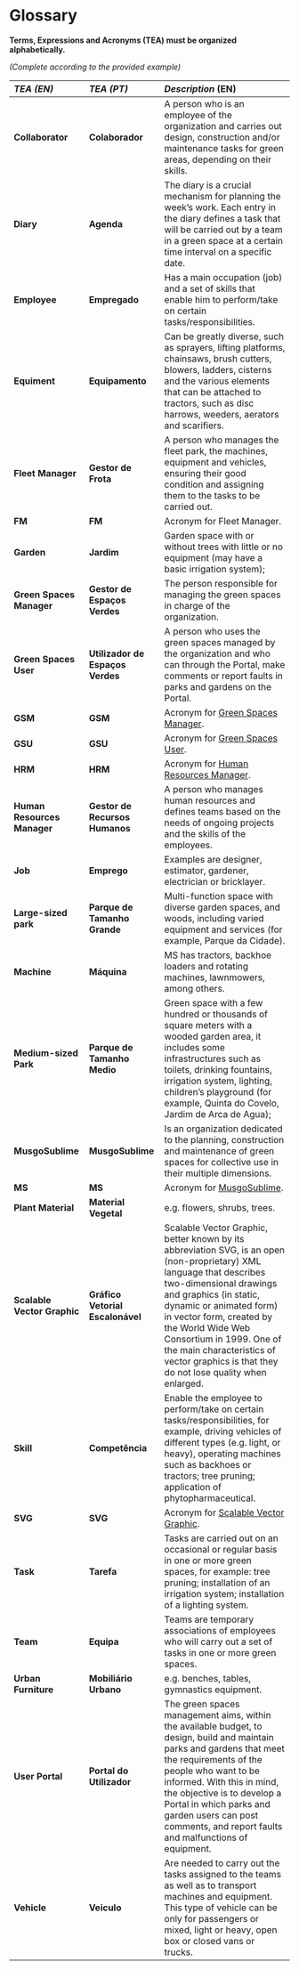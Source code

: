 # Glossary

**Terms, Expressions and Acronyms (TEA) must be organized alphabetically.**

_(Complete according to the provided example)_

| **_TEA (EN)_**                               | **_TEA (PT)_**                   | **_Description_** (EN)                                                                                                                                                                                                                                                                                                                                                   |                                       
|:---------------------------------------------|:---------------------------------|:-------------------------------------------------------------------------------------------------------------------------------------------------------------------------------------------------------------------------------------------------------------------------------------------------------------------------------------------------------------------------|
| **Collaborator**                             | **Colaborador**                  | A person who is an employee of the organization and carries out design, construction and/or maintenance tasks for green areas, depending on their skills.                                                                                                                                                                                                                |
| **Diary**                                    | **Agenda**                       | The diary is a crucial mechanism for planning the week’s work. Each entry in the diary defines a task that will be carried out by a team in a green space at a certain time interval on a specific date.                                                                                                                                                                 |
| **Employee**                                 | **Empregado**                    | Has a main occupation (job) and a set of skills that enable him to perform/take on certain tasks/responsibilities.                                                                                                                                                                                                                                                       |
| **Equiment**                                 | **Equipamento**                  | Can be greatly diverse, such as sprayers, lifting platforms, chainsaws, brush cutters, blowers, ladders, cisterns and the various elements that can be attached to tractors, such as disc harrows, weeders, aerators and scarifiers.                                                                                                                                     |
| **Fleet Manager**                            | **Gestor de Frota**              | A person who manages the fleet park, the machines, equipment and vehicles, ensuring their good condition and assigning them to the tasks to be carried out.                                                                                                                                                                                                              |
| **FM**                                       | **FM**                           | Acronym for Fleet Manager.                                                                                                                                                                                                                                                                                                                                               |
| **Garden**                                   | **Jardim**                       | Garden space with or without trees with little or no equipment (may have a basic irrigation system);                                                                                                                                                                                                                                                                     |
| <a id="gsm"> **Green Spaces Manager**</a>    | **Gestor de Espaços Verdes**     | The person responsible for managing the green spaces in charge of the organization.                                                                                                                                                                                                                                                                                      |
| <a id="gsu"> **Green Spaces User**</a>       | **Utilizador de Espaços Verdes** | A person who uses the green spaces managed by the organization and who can through the Portal, make comments or report faults in parks and gardens on the Portal.                                                                                                                                                                                                        |
| **GSM**                                      | **GSM**                          | Acronym for [Green Spaces Manager](#gsm).                                                                                                                                                                                                                                                                                                                                |
| **GSU**                                      | **GSU**                          | Acronym for [Green Spaces User](#gsu).                                                                                                                                                                                                                                                                                                                                   |
| **HRM**                                      | **HRM**                          | Acronym for [Human Resources Manager](#hrm).                                                                                                                                                                                                                                                                                                                             |
| <a id="hrm"> **Human Resources Manager**</a> | **Gestor de Recursos Humanos**   | A person who manages human resources and defines teams based on the needs of ongoing projects and the skills of the employees.                                                                                                                                                                                                                                           |
| **Job**                                      | **Emprego**                      | Examples are designer, estimator, gardener, electrician or bricklayer.                                                                                                                                                                                                                                                                                                   |
| **Large-sized park**                         | **Parque de Tamanho Grande**     | Multi-function space with diverse garden spaces, and woods, including varied equipment and services (for example, Parque da Cidade).                                                                                                                                                                                                                                     |
| **Machine**                                  | **Máquina**                      | MS has tractors, backhoe loaders and rotating machines, lawnmowers, among others.                                                                                                                                                                                                                                                                                        |
| **Medium-sized Park**                        | **Parque de Tamanho Medio**      | Green space with a few hundred or thousands of square meters with a wooded garden area, it includes some infrastructures such as toilets, drinking fountains, irrigation system, lighting, children’s playground (for example, Quinta do Covelo, Jardim de Arca de Agua);                                                                                                |
| <a id="ms"> **MusgoSublime**</a>             | **MusgoSublime**                 | Is an organization dedicated to the planning, construction and maintenance of green spaces for collective use in their multiple dimensions.                                                                                                                                                                                                                              |
| **MS**                                       | **MS**                           | Acronym for [MusgoSublime](#ms).                                                                                                                                                                                                                                                                                                                                         |
| **Plant Material**                           | **Material Vegetal**             | e.g. flowers, shrubs, trees.                                                                                                                                                                                                                                                                                                                                             |
| <a id="svg"> **Scalable Vector Graphic**</a> | **Gráfico Vetorial Escalonável** | Scalable Vector Graphic, better known by its abbreviation SVG, is an open (non-proprietary) XML language that describes two-dimensional drawings and graphics (in static, dynamic or animated form) in vector form, created by the World Wide Web Consortium in 1999. One of the main characteristics of vector graphics is that they do not lose quality when enlarged. |
| **Skill**                                    | **Competência**                  | Enable the employee to perform/take on certain tasks/responsibilities, for example, driving vehicles of different types (e.g. light, or heavy), operating machines such as backhoes or tractors; tree pruning; application of phytopharmaceutical.                                                                                                                       |
| **SVG**                                      | **SVG**                          | Acronym for [Scalable Vector Graphic](#svg).                                                                                                                                                                                                                                                                                                                             |
| **Task**                                     | **Tarefa**                       | Tasks are carried out on an occasional or regular basis in one or more green spaces, for example: tree pruning; installation of an irrigation system; installation of a lighting system.                                                                                                                                                                                 |
| **Team**                                     | **Equipa**                       | Teams are temporary associations of employees who will carry out a set of tasks in one or more green spaces.                                                                                                                                                                                                                                                             |
| **Urban Furniture**                          | **Mobiliário Urbano**            | e.g. benches, tables, gymnastics equipment.                                                                                                                                                                                                                                                                                                                              |
| **User Portal**                              | **Portal do Utilizador**         | The green spaces management aims, within the available budget, to design, build and maintain parks and gardens that meet the requirements of the people who want to be informed. With this in mind, the objective is to develop a Portal in which parks and garden users can post comments, and report faults and malfunctions of equipment.                             |
| **Vehicle**                                  | **Veiculo**                      | Are needed to carry out the tasks assigned to the teams as well as to transport machines and equipment. This type of vehicle can be only for passengers or mixed, light or heavy, open box or closed vans or trucks.                                                                                                                                                     |






